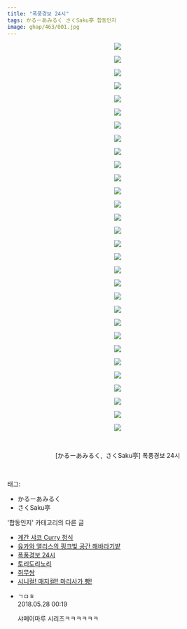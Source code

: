 ```yaml
---
title: "폭풍경보 24시"
tags: かるーあみるく さくSaku亭 합동인지
image: ghap/463/001.jpg
---
```

<div class="article">
<p style="text-align: center; clear: none; float: none;"><img src="{{ site.nasurl }}/ghap/463/001.jpg"/></p>
<p style="text-align: center; clear: none; float: none;"><img src="{{ site.nasurl }}/ghap/463/002.jpg"/></p>
<p style="text-align: center; clear: none; float: none;"><img src="{{ site.nasurl }}/ghap/463/003.jpg"/></p>
<p style="text-align: center; clear: none; float: none;"><img src="{{ site.nasurl }}/ghap/463/004.jpg"/></p>
<p style="text-align: center; clear: none; float: none;"><img src="{{ site.nasurl }}/ghap/463/005.jpg"/></p>
<p style="text-align: center; clear: none; float: none;"><img src="{{ site.nasurl }}/ghap/463/006.jpg"/></p>
<p style="text-align: center; clear: none; float: none;"><img src="{{ site.nasurl }}/ghap/463/007.jpg"/></p>
<p style="text-align: center; clear: none; float: none;"><img src="{{ site.nasurl }}/ghap/463/008.jpg"/></p>
<p style="text-align: center; clear: none; float: none;"><img src="{{ site.nasurl }}/ghap/463/009.jpg"/></p>
<p style="text-align: center; clear: none; float: none;"><img src="{{ site.nasurl }}/ghap/463/010.jpg"/></p>
<p style="text-align: center; clear: none; float: none;"><img src="{{ site.nasurl }}/ghap/463/011.jpg"/></p>
<p style="text-align: center; clear: none; float: none;"><img src="{{ site.nasurl }}/ghap/463/012.jpg"/></p>
<p style="text-align: center; clear: none; float: none;"><img src="{{ site.nasurl }}/ghap/463/013.jpg"/></p>
<p style="text-align: center; clear: none; float: none;"><img src="{{ site.nasurl }}/ghap/463/014.jpg"/></p>
<p style="text-align: center; clear: none; float: none;"><img src="{{ site.nasurl }}/ghap/463/015.jpg"/></p>
<p style="text-align: center; clear: none; float: none;"><img src="{{ site.nasurl }}/ghap/463/016.jpg"/></p>
<p style="text-align: center; clear: none; float: none;"><img src="{{ site.nasurl }}/ghap/463/017.jpg"/></p>
<p style="text-align: center; clear: none; float: none;"><img src="{{ site.nasurl }}/ghap/463/018.jpg"/></p>
<p style="text-align: center; clear: none; float: none;"><img src="{{ site.nasurl }}/ghap/463/019.jpg"/></p>
<p style="text-align: center; clear: none; float: none;"><img src="{{ site.nasurl }}/ghap/463/020.jpg"/></p>
<p style="text-align: center; clear: none; float: none;"><img src="{{ site.nasurl }}/ghap/463/021.jpg"/></p>
<p style="text-align: center; clear: none; float: none;"><img src="{{ site.nasurl }}/ghap/463/022.jpg"/></p>
<p style="text-align: center; clear: none; float: none;"><img src="{{ site.nasurl }}/ghap/463/023.jpg"/></p>
<p style="text-align: center; clear: none; float: none;"><img src="{{ site.nasurl }}/ghap/463/024.jpg"/></p>
<p style="text-align: center; clear: none; float: none;"><img src="{{ site.nasurl }}/ghap/463/025.jpg"/></p>
<p style="text-align: center; clear: none; float: none;"><img src="{{ site.nasurl }}/ghap/463/026.jpg"/></p>
<p style="text-align: center; clear: none; float: none;"><img src="{{ site.nasurl }}/ghap/463/027.jpg"/></p>
<p style="text-align: center; clear: none; float: none;"><img src="{{ site.nasurl }}/ghap/463/028.jpg"/></p>
<p style="text-align: center; clear: none; float: none;"><img src="{{ site.nasurl }}/ghap/463/029.jpg"/></p>
<p style="text-align: center; clear: none; float: none;"><img src="{{ site.nasurl }}/ghap/463/030.jpg"/></p>
<p style="text-align: center; clear: none; float: none;"><br/></p>
<p style="text-align: center; clear: none; float: none;">[かるーあみるく,  さくSaku亭] 폭풍경보 24시</p>
<p><br/></p>
</div><div class="tagTrail">
<p>태그: </p>
<ul>
<li>かるーあみるく</li>
<li>さくSaku亭</li>
</ul>
</div><div class="another">
<p>'합동인지' 카테고리의 다른 글</p>
<ul>
<li><a href="/2016-06-27-ghap_586">계간 샤코 Curry 정식</a></li>
<li><a href="/2016-06-24-ghap_541">유카와 앨리스의 핑크빛 공간 해바라기밭</a></li>
<li><a href="/2016-06-21-ghap_463">폭풍경보 24시</a></li>
<li><a href="/2016-06-21-ghap_398">토리도리노리</a></li>
<li><a href="/2016-06-20-ghap_303">취무쌍</a></li>
<li><a href="/2016-06-19-ghap_280">시니컬! 매지컬!! 마리사가 빵!</a></li>
</ul>
</div><div class="cb_module cb_fluid">
<div class="cb_wrt cb_profile">
<div class="comment">
<ul>
<li class="cb_thumb_off" id="comment15262726">
<div class="cb_comment_area">
<div class="cb_info_area">
<div class="cb_section">
<span class="cb_nick_name">ㄱㅁㅎ</span>
</div>
<div class="cb_section">
<span class="cb_date">2018.05.28 00:19 </span>
</div>
</div>
<div class="cb_dsc_comment">
<p class="cb_dsc">
											샤메이마루 시리즈ㅋㅋㅋㅋㅋㅋ
										</p>
</div>
</div></li>
</ul>
</div>
</div><!-- commentList close -->
</div>